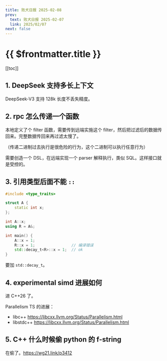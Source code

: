 ```yaml
---
title: 败犬日报 2025-02-08
prev:
  text: 败犬日报 2025-02-07
  link: 2025/02/07
next: false
---
```


# {{ $frontmatter.title }}

[[toc]]

## 1. DeepSeek 支持多长上下文

DeepSeek-V3 支持 128k 长度不丢失精度。

## 2. rpc 怎么传递一个函数

本地定义了个 filter 函数，需要传到远端实施这个 filter，然后把过滤后的数据传回来。完整数据传回来再过滤太慢了。

（传递二进制过去执行是很危险的行为，这个二进制可以执行任意行为）

需要创造一个 DSL，在远端实现一个 parser 解释执行，类似 SQL。这样接口就是受控的。

## 3. 引用类型后面不能 `::`

```cpp
#include <type_traits>

struct A {
    static int x;
};

int A::x;
using R = A&;

int main() {
    A::x = 1;
    R::x = 1;                // 编译错误
    std::decay_t<R>::x = 1;  // ok
}
```

要加 `std::decay_t`。

## 4. experimental simd 进展如何

进 C++26 了。

Parallelism TS 的进展：

- libc++ <https://libcxx.llvm.org/Status/Parallelism.html>
- libstdc++ <https://libcxx.llvm.org/Status/Parallelism.html>

## 5. C++ 什么时候偷 python 的 f-string

在偷了。<https://wg21.link/p3412>

